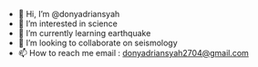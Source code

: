 - 👋 Hi, I’m @donyadriansyah
- 👀 I’m interested in science
- 🌱 I’m currently learning earthquake
- 💞️ I’m looking to collaborate on seismology
- 📫 How to reach me email : donyadriansyah2704@gmail.com

<!---
donyadriansyah/donyadriansyah is a ✨ special ✨ repository because its `README.md` (this file) appears on your GitHub profile.
You can click the Preview link to take a look at your changes.
--->
